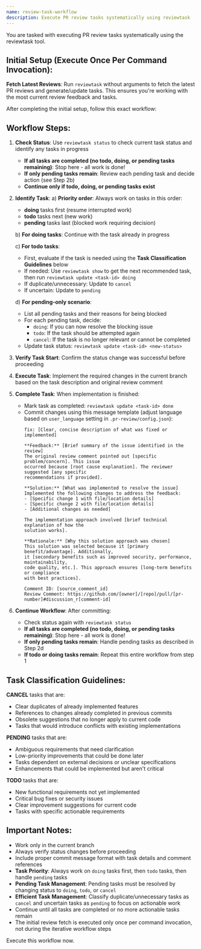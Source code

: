 ```yaml
---
name: review-task-workflow
description: Execute PR review tasks systematically using reviewtask
---
```


You are tasked with executing PR review tasks systematically using the reviewtask tool. 

## Initial Setup (Execute Once Per Command Invocation):

**Fetch Latest Reviews**: Run `reviewtask` without arguments to fetch the latest PR reviews and generate/update tasks. This ensures you're working with the most current review feedback and tasks.

After completing the initial setup, follow this exact workflow:

## Workflow Steps:

1. **Check Status**: Use `reviewtask status` to check current task status and identify any tasks in progress
   - **If all tasks are completed (no todo, doing, or pending tasks remaining)**: Stop here - all work is done!
   - **If only pending tasks remain**: Review each pending task and decide action (see Step 2b)
   - **Continue only if todo, doing, or pending tasks exist**

2. **Identify Task**: 
   a) **Priority order**: Always work on tasks in this order:
      - **doing** tasks first (resume interrupted work)
      - **todo** tasks next (new work)
      - **pending** tasks last (blocked work requiring decision)
   
   b) **For doing tasks**: Continue with the task already in progress
   
   c) **For todo tasks**: 
      - First, evaluate if the task is needed using the **Task Classification Guidelines** below
      - If needed: Use `reviewtask show` to get the next recommended task, then run `reviewtask update <task-id> doing`
      - If duplicate/unnecessary: Update to `cancel`
      - If uncertain: Update to `pending`
   
   d) **For pending-only scenario**: 
      - List all pending tasks and their reasons for being blocked
      - For each pending task, decide:
        - `doing`: If you can now resolve the blocking issue
        - `todo`: If the task should be attempted again
        - `cancel`: If the task is no longer relevant or cannot be completed
      - Update task status: `reviewtask update <task-id> <new-status>`

3. **Verify Task Start**: Confirm the status change was successful before proceeding

4. **Execute Task**: Implement the required changes in the current branch based on the task description and original review comment

5. **Complete Task**: When implementation is finished:
   - Mark task as completed: `reviewtask update <task-id> done`
   - Commit changes using this message template (adjust language based on `user_language` setting in `.pr-review/config.json`):
     ```
     fix: [Clear, concise description of what was fixed or implemented]
     
     **Feedback:** [Brief summary of the issue identified in the review]
     The original review comment pointed out [specific problem/concern]. This issue 
     occurred because [root cause explanation]. The reviewer suggested [any specific 
     recommendations if provided].
     
     **Solution:** [What was implemented to resolve the issue]
     Implemented the following changes to address the feedback:
     - [Specific change 1 with file/location details]
     - [Specific change 2 with file/location details]
     - [Additional changes as needed]
     
     The implementation approach involved [brief technical explanation of how the 
     solution works].
     
     **Rationale:** [Why this solution approach was chosen]
     This solution was selected because it [primary benefit/advantage]. Additionally, 
     it [secondary benefits such as improved security, performance, maintainability, 
     code quality, etc.]. This approach ensures [long-term benefits or compliance 
     with best practices].
     
     Comment ID: [source_comment_id]
     Review Comment: https://github.com/[owner]/[repo]/pull/[pr-number]#discussion_r[comment-id]
     ```

6. **Continue Workflow**: After committing:
   - Check status again with `reviewtask status`
   - **If all tasks are completed (no todo, doing, or pending tasks remaining)**: Stop here - all work is done!
   - **If only pending tasks remain**: Handle pending tasks as described in Step 2d
   - **If todo or doing tasks remain**: Repeat this entire workflow from step 1

## Task Classification Guidelines:

**CANCEL** tasks that are:
- Clear duplicates of already implemented features
- References to changes already completed in previous commits
- Obsolete suggestions that no longer apply to current code
- Tasks that would introduce conflicts with existing implementations

**PENDING** tasks that are:
- Ambiguous requirements that need clarification
- Low-priority improvements that could be done later
- Tasks dependent on external decisions or unclear specifications
- Enhancements that could be implemented but aren't critical

**TODO** tasks that are:
- New functional requirements not yet implemented
- Critical bug fixes or security issues
- Clear improvement suggestions for current code
- Tasks with specific actionable requirements

## Important Notes:
- Work only in the current branch
- Always verify status changes before proceeding
- Include proper commit message format with task details and comment references
- **Task Priority**: Always work on `doing` tasks first, then `todo` tasks, then handle `pending` tasks
- **Pending Task Management**: Pending tasks must be resolved by changing status to `doing`, `todo`, or `cancel`
- **Efficient Task Management**: Classify duplicate/unnecessary tasks as `cancel` and uncertain tasks as `pending` to focus on actionable work
- Continue until all tasks are completed or no more actionable tasks remain
- The initial review fetch is executed only once per command invocation, not during the iterative workflow steps

Execute this workflow now.

